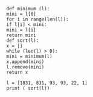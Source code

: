 `def minimum (l):`  
    `mini = l[0]`  
    `for i in range(len(l)):`  
        `if l[i] < mini:`  
            `mini = l[i]`  
    `return mini`  
`def sort(l):`  
    `x = []`  
    `while (len(l) > 0):`  
        `mini = minimum(l)`  
        `x.append(mini)`  
        `l.remove(mini)`  
    `return x`  
  
`l = [1831, 831, 93, 93, 22, 1]`  
`print ( sort(l))`